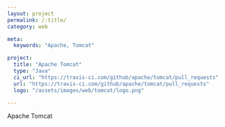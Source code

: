 ```yaml
---
layout: project
permalink: /:title/
category: web

meta:
  keywords: "Apache, Tomcat"

project:
  title: "Apache Tomcat"
  type: "Java"
  ci_url: "https://travis-ci.com/github/apache/tomcat/pull_requests"
  url: "https://travis-ci.com/github/apache/tomcat/pull_requests"
  logo: "/assets/images/web/tomcat/logo.png"

---
```

<p>Apache Tomcat</p>
